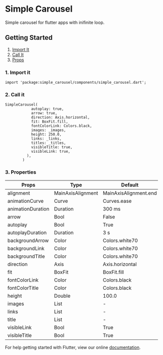 # Simple Carousel

Simple carousel for flutter apps with inifinite loop.

## Getting Started
1. [Import It](https://github.com/ayiexz/flutter-simple-carousel#1-import-it)
2. [Call It](https://github.com/ayiexz/flutter-simple-carousel#2-call-it)
3. [Props](https://github.com/ayiexz/flutter-simple-carousel#3-properties)

### 1. Import it

```
import 'package:simple_carousel/components/simple_carousel.dart';
```

### 2. Call it
```
SimpleCarousel(
            autoplay: true,
            arrow: true,
            direction: Axis.horizontal,
            fit: BoxFit.fill,
            fontColorLink: Colors.black,
            images: _images,
            height: 250.0,
            links: _links,
            titles: _titles,
            visibleTitle: true,
            visibleLink: true,
          ),
        )
```

### 3. Properties
| Props                 | Type              | Default               |
| -------------         |-------------      | -----------           |
| alignment             | MainAxisAlignment | MainAxisAlignment.end |
| animationCurve        | Curve             | Curves.ease           |
| animationDuration     | Duration          | 300 ms                |
| arrow                 | Bool              | False                 |
| autoplay              | Bool              | True                  |
| autoplayDuration      | Duration          | 3 s                   |
| backgroundArrow       | Color             | Colors.white70        |
| backgroundLink        | Color             | Colors.white70        |
| backgroundTitle       | Color             | Colors.white70        |
| direction             | Axis              | Axis.horizontal       |
| fit                   | BoxFit            | BoxFit.fill           |
| fontColorLink         | Color             | Colors.black          |
| fontColorTitle        | Color             | Colors.black          |
| height                | Double            | 100.0                 |
| images                | List<String>      | -                     |
| links                 | List<String>      | -                     |
| title                 | List<String>      | -                     |
| visibleLink           | Bool              | True                  |
| visibleTitle          | Bool              | True                  |

For help getting started with Flutter, view our online
[documentation](https://flutter.io/).
